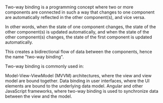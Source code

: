 Two-way binding is a programming concept where two or more components are connected in such a way that changes to one component are automatically reflected in the other component(s), and vice versa.

In other words, when the state of one component changes, the state of the other component(s) is updated automatically, and when the state of the other component(s) changes, the state of the first component is updated automatically.

This creates a bidirectional flow of data between the components, hence the name "two-way binding".

Two-way binding is commonly used in:

Model-View-ViewModel (MVVM) architectures, where the view and view model are bound together.
Data binding in user interfaces, where the UI elements are bound to the underlying data model.
Angular and other JavaScript frameworks, where two-way binding is used to synchronize data between the view and the model.
